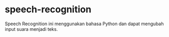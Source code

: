 # speech-recognition
Speech Recognition ini menggunakan bahasa Python dan dapat mengubah input suara menjadi teks.
